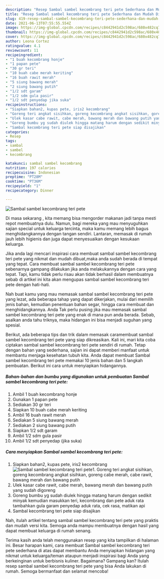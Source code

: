 ```yaml
---
description: "Resep Sambal sambel kecombrang teri pete Sederhana dan Mudah Dibuat"
title: "Resep Sambal sambel kecombrang teri pete Sederhana dan Mudah Dibuat"
slug: 419-resep-sambal-sambel-kecombrang-teri-pete-sederhana-dan-mudah-dibuat
date: 2021-06-13T07:55:55.554Z
image: https://img-global.cpcdn.com/recipes/c8442941d2c598ac/680x482cq70/sambal-sambel-kecombrang-teri-pete-foto-resep-utama.jpg
thumbnail: https://img-global.cpcdn.com/recipes/c8442941d2c598ac/680x482cq70/sambal-sambel-kecombrang-teri-pete-foto-resep-utama.jpg
cover: https://img-global.cpcdn.com/recipes/c8442941d2c598ac/680x482cq70/sambal-sambel-kecombrang-teri-pete-foto-resep-utama.jpg
author: Leona Cortez
ratingvalue: 4.1
reviewcount: 11
recipeingredient:
- "1 buah kecombrang honje"
- "1 papan pete"
- "30 gr teri"
- "10 buah cabe merah keriting"
- "16 buah rawit merah"
- "5 siung bawang merah"
- "2 siung bawang putih"
- "1/2 sdt garam"
- "1/2 sdm gula pasir"
- "1/2 sdt penyedap jika suka"
recipeinstructions:
- "Siapkan bahan2, kupas pete, iris2 kecombrang"
- "Goreng teri angkat sisihkan, goreng kecombrang angkat sisihkan, goreng cabe merah, cabe rawit, bawang merah dan bawang putih"
- "Ulek kasar cabe rawit, cabe merah, bawang merah dan bawang putih yang sudah digoreng"
- "Goreng bumbu yg sudah diulek hingga matang harum dengan sedikit minyak kemudian masukkan teri, kecombrang dan pete aduk rata tambahkan gula garam penyedap aduk rata, cek rasa, matikan api"
- "Sambal kecombrang teri pete siap disajikan"
categories:
- Resep
tags:
- sambal
- sambel
- kecombrang

katakunci: sambal sambel kecombrang 
nutrition: 197 calories
recipecuisine: Indonesian
preptime: "PT28M"
cooktime: "PT36M"
recipeyield: "1"
recipecategory: Dinner

---
```



![Sambal sambel kecombrang teri pete](https://img-global.cpcdn.com/recipes/c8442941d2c598ac/680x482cq70/sambal-sambel-kecombrang-teri-pete-foto-resep-utama.jpg)

Di masa  sekarang , kita memang bisa mengorder makanan jadi tanpa mesti repot membuatnya dulu. Namun, bagi mereka yang mau menyuguhkan sajian special untuk keluarga tercinta, maka kamu memang lebih bagus menghidangkannya dengan tangan sendiri. Lantaran, memasak di rumah jauh lebih higienis dan juga dapat menyesuaikan dengan kesukaan keluarga.

Jika anda lagi mencari inspirasi cara membuat sambal sambel kecombrang teri pete yang nikmat dan mudah dibuat,maka anda sudah berada di tempat yang tepat. Cara membuat sambal sambel kecombrang teri pete  sebenarnya gampang dilakukan jika anda melakukannya dengan cara yang tepat. Tapi, kamu tidak perlu risau akan tidak berhasil dalam membuatnya 
sebab di artikel ini kita akan mengupas sambal sambel kecombrang teri pete dengan hati-hati.  



Nah buat kamu yang mau memasak sambal sambel kecombrang teri pete yang lezat, ada beberapa tahap yang dapat dikerjakan, mulai dari memilih jenis bahan, kemudian penentuan bahan segar, hingga cara membuat dan menghidangkannya. Anda Tak perlu pusing jika mau memasak sambal sambel kecombrang teri pete yang enak di mana pun anda berada. Sebab, asalkan anda  tahu triknya, maka hidangan ini bisa menjadi suguhan yang spesial.

Berikut, ada beberapa tips dan trik dalam memasak caramembuat sambal sambel kecombrang teri pete yang siap dikreasikan. Kali ini, mari kita coba ciptakan sambal sambel kecombrang teri pete sendiri di rumah. Tetap dengan bahan yang sederhana, sajian ini dapat memberi manfaat untuk membantu menjaga kesehatan tubuh kita. Anda dapat membuat Sambal sambel kecombrang teri pete memakai 10 jenis bahan dan 5 langkah pembuatan. Berikut ini cara untuk menyiapkan hidangannya.

<!--inarticleads1-->

##### Bahan-bahan dan bumbu yang digunakan untuk pembuatan Sambal sambel kecombrang teri pete:

1. Ambil 1 buah kecombrang honje
1. Gunakan 1 papan pete
1. Sediakan 30 gr teri
1. Siapkan 10 buah cabe merah keriting
1. Ambil 16 buah rawit merah
1. Sediakan 5 siung bawang merah
1. Sediakan 2 siung bawang putih
1. Siapkan 1/2 sdt garam
1. Ambil 1/2 sdm gula pasir
1. Ambil 1/2 sdt penyedap (jika suka)




<!--inarticleads2-->

##### Cara menyiapkan Sambal sambel kecombrang teri pete:

1. Siapkan bahan2, kupas pete, iris2 kecombrang
<img src="https://img-global.cpcdn.com/steps/c65f981f8a49cbc1/160x128cq70/sambal-sambel-kecombrang-teri-pete-langkah-memasak-1-foto.jpg" alt="Sambal sambel kecombrang teri pete">1. Goreng teri angkat sisihkan, goreng kecombrang angkat sisihkan, goreng cabe merah, cabe rawit, bawang merah dan bawang putih
1. Ulek kasar cabe rawit, cabe merah, bawang merah dan bawang putih yang sudah digoreng
1. Goreng bumbu yg sudah diulek hingga matang harum dengan sedikit minyak kemudian masukkan teri, kecombrang dan pete aduk rata tambahkan gula garam penyedap aduk rata, cek rasa, matikan api
1. Sambal kecombrang teri pete siap disajikan




Nah, itulah artikel tentang  sambal sambel kecombrang teri pete  yang praktis dan mudah versi kita. Semoga anda mampu membuatnya dengan hasil yang dapat membuat keluarga di rumah senang. 

Terima kasih anda telah menggunakan resep yang kita tampilkan di halaman ini. Besar harapan kami, cara membuat  Sambal sambel kecombrang teri pete sederhana di atas dapat membantu Anda menyiapkan hidangan yang nikmat untuk keluarga/teman ataupun menjadi inspirasi bagi Anda yang berkeinginan untuk berbisnis kuliner. Bagaimana? Gampang kan? Itulah resep sambal sambel kecombrang teri pete yang bisa Anda lakukan di rumah. Semoga bermanfaat dan selamat mencoba!

